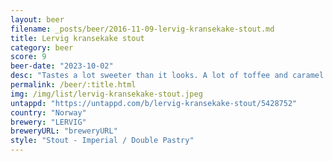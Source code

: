 ```yaml
---
layout: beer
filename: _posts/beer/2016-11-09-lervig-kransekake-stout.md
title: Lervig kransekake stout
category: beer
score: 9
beer-date: "2023-10-02"
desc: "Tastes a lot sweeter than it looks. A lot of toffee and caramel mixed with tiramisu. Exactly on point for a pastry stout"
permalink: /beer/:title.html
img: /img/list/lervig-kransekake-stout.jpeg
untappd: "https://untappd.com/b/lervig-kransekake-stout/5428752"
country: "Norway"
brewery: "LERVIG"
breweryURL: "breweryURL"
style: "Stout - Imperial / Double Pastry"
---
```


